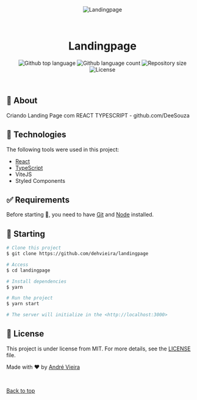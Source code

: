 <div align="center" id="top"> 
  <img src="./.github/app.gif" alt="Landingpage" />

  &#xa0;

</div>

<h1 align="center">Landingpage</h1>

<p align="center">
  <img alt="Github top language" src="https://img.shields.io/github/languages/top/{{YOUR_GITHUB_USERNAME}}/landingpage?color=56BEB8">

  <img alt="Github language count" src="https://img.shields.io/github/languages/count/{{YOUR_GITHUB_USERNAME}}/landingpage?color=56BEB8">

  <img alt="Repository size" src="https://img.shields.io/github/repo-size/{{YOUR_GITHUB_USERNAME}}/landingpage?color=56BEB8">

  <img alt="License" src="https://img.shields.io/github/license/{{YOUR_GITHUB_USERNAME}}/landingpage?color=56BEB8">

  <!-- <img alt="Github issues" src="https://img.shields.io/github/issues/{{YOUR_GITHUB_USERNAME}}/landingpage?color=56BEB8" /> -->

  <!-- <img alt="Github forks" src="https://img.shields.io/github/forks/{{YOUR_GITHUB_USERNAME}}/landingpage?color=56BEB8" /> -->

  <!-- <img alt="Github stars" src="https://img.shields.io/github/stars/{{YOUR_GITHUB_USERNAME}}/landingpage?color=56BEB8" /> -->
</p>

<!-- Status -->

<!-- <h4 align="center"> 
	🚧  Landingpage 🚀 Under construction...  🚧
</h4> 

<hr> -->

<br>

## :dart: About ##

Criando Landing Page com REACT TYPESCRIPT - github.com/DeeSouza

## :rocket: Technologies ##

The following tools were used in this project:

- [React](https://pt-br.reactjs.org/)
- [TypeScript](https://www.typescriptlang.org/)
- ViteJS
- Styled Components

## :white_check_mark: Requirements ##

Before starting :checkered_flag:, you need to have [Git](https://git-scm.com) and [Node](https://nodejs.org/en/) installed.

## :checkered_flag: Starting ##

```bash
# Clone this project
$ git clone https://github.com/dehvieira/landingpage

# Access
$ cd landingpage

# Install dependencies
$ yarn

# Run the project
$ yarn start

# The server will initialize in the <http://localhost:3000>
```

## :memo: License ##

This project is under license from MIT. For more details, see the [LICENSE](LICENSE.md) file.


Made with :heart: by <a href="https://github.com/dehvieira" target="_blank">André Vieira</a>

&#xa0;

<a href="#top">Back to top</a>
